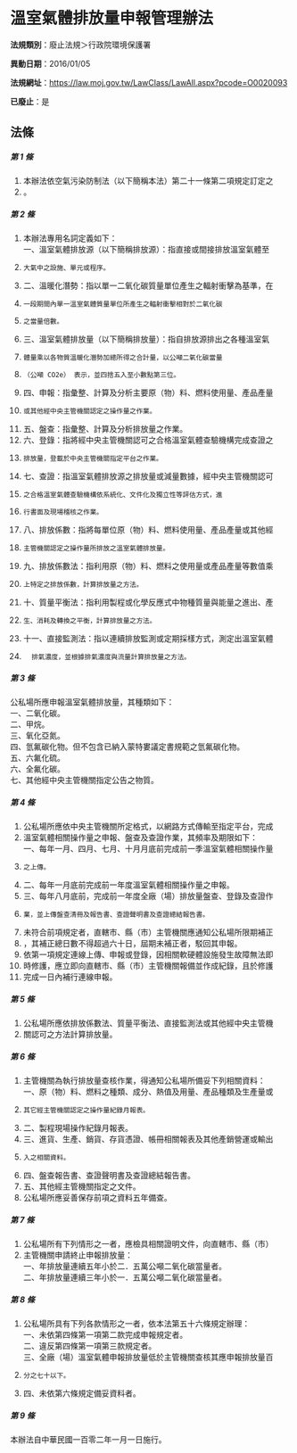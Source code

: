 # 溫室氣體排放量申報管理辦法

**法規類別**：廢止法規＞行政院環境保護署

**異動日期**：2016/01/05  

**法規網址**：https://law.moj.gov.tw/LawClass/LawAll.aspx?pcode=O0020093

**已廢止**：是



## 法條
##### 第 1 條
1. 本辦法依空氣污染防制法（以下簡稱本法）第二十一條第二項規定訂定之
1. 。

##### 第 2 條
1. 本辦法專用名詞定義如下：  
一、溫室氣體排放源（以下簡稱排放源）：指直接或間接排放溫室氣體至
1.     大氣中之設施、單元或程序。
1. 二、溫暖化潛勢：指以單一二氧化碳質量單位產生之輻射衝擊為基準，在
1.     一段期間內單一溫室氣體質量單位所產生之輻射衝擊相對於二氧化碳
1.     之當量倍數。
1. 三、溫室氣體排放量（以下簡稱排放量）：指自排放源排出之各種溫室氣
1.     體量乘以各物質溫暖化潛勢加總所得之合計量，以公噸二氧化碳當量
1.     （公噸 CO2e） 表示，並四捨五入至小數點第三位。
1. 四、申報：指彙整、計算及分析主要原（物）料、燃料使用量、產品產量
1.     或其他經中央主管機關認定之操作量之作業。
1. 五、盤查：指彙整、計算及分析排放量之作業。
1. 六、登錄：指將經中央主管機關認可之合格溫室氣體查驗機構完成查證之
1.     排放量，登載於中央主管機關指定平台之作業。
1. 七、查證：指溫室氣體排放源之排放量或減量數據，經中央主管機關認可
1.     之合格溫室氣體查驗機構依系統化、文件化及獨立性等評估方式，進
1.     行書面及現場稽核之作業。
1. 八、排放係數：指將每單位原（物）料、燃料使用量、產品產量或其他經
1.     主管機關認定之操作量所排放之溫室氣體排放量。
1. 九、排放係數法：指利用原（物）料、燃料之使用量或產品產量等數值乘
1.     上特定之排放係數，計算排放量之方法。
1. 十、質量平衡法：指利用製程或化學反應式中物種質量與能量之進出、產
1.     生、消耗及轉換之平衡，計算排放量之方法。
1. 十一、直接監測法：指以連續排放監測或定期採樣方式，測定出溫室氣體
1.       排氣濃度，並根據排氣濃度與流量計算排放量之方法。

##### 第 3 條
公私場所應申報溫室氣體排放量，其種類如下：  
一、二氧化碳。  
二、甲烷。  
三、氧化亞氮。  
四、氫氟碳化物。但不包含已納入蒙特婁議定書規範之氫氟碳化物。  
五、六氟化硫。  
六、全氟化碳。  
七、其他經中央主管機關指定公告之物質。

##### 第 4 條
1. 公私場所應依中央主管機關所定格式，以網路方式傳輸至指定平台，完成
1. 溫室氣體相關操作量之申報、盤查及查證作業，其頻率及期限如下：  
一、每年一月、四月、七月、十月月底前完成前一季溫室氣體相關操作量
1.     之上傳。
1. 二、每年一月底前完成前一年度溫室氣體相關操作量之申報。
1. 三、每年八月底前，完成前一年度全廠（場）排放量盤查、登錄及查證作
1.     業，並上傳盤查清冊及報告書、查證聲明書及查證總結報告書。
1. 未符合前項規定者，直轄市、縣（市）主管機關應通知公私場所限期補正
1. ，其補正總日數不得超過六十日，屆期未補正者，駁回其申報。
1. 依第一項規定連線上傳、申報或登錄，因相關軟硬體設施發生故障無法即
1. 時修護，應立即向直轄市、縣（市）主管機關報備並作成紀錄，且於修護
1. 完成一日內補行連線申報。

##### 第 5 條
1. 公私場所應依排放係數法、質量平衡法、直接監測法或其他經中央主管機
1. 關認可之方法計算排放量。

##### 第 6 條
1. 主管機關為執行排放量查核作業，得通知公私場所備妥下列相關資料：  
一、原（物）料、燃料之種類、成分、熱值及用量、產品種類及生產量或
1.     其它經主管機關認定之操作量紀錄月報表。
1. 二、製程現場操作紀錄月報表。
1. 三、進貨、生產、銷貨、存貨憑證、帳冊相關報表及其他產銷營運或輸出
1.     入之相關資料。
1. 四、盤查報告書、查證聲明書及查證總結報告書。
1. 五、其他經主管機關指定之文件。
1. 公私場所應妥善保存前項之資料五年備查。

##### 第 7 條
1. 公私場所有下列情形之一者，應檢具相關證明文件，向直轄市、縣（市）
1. 主管機關申請終止申報排放量：  
一、年排放量連續五年小於二．五萬公噸二氧化碳當量者。  
二、年排放量連續三年小於一．五萬公噸二氧化碳當量者。

##### 第 8 條
1. 公私場所具有下列各款情形之一者，依本法第五十六條規定辦理：  
一、未依第四條第一項第二款完成申報規定者。  
二、違反第四條第一項第三款規定者。  
三、全廠（場）溫室氣體申報排放量低於主管機關查核其應申報排放量百
1.     分之七十以下。
1. 四、未依第六條規定備妥資料者。

##### 第 9 條
本辦法自中華民國一百零二年一月一日施行。


